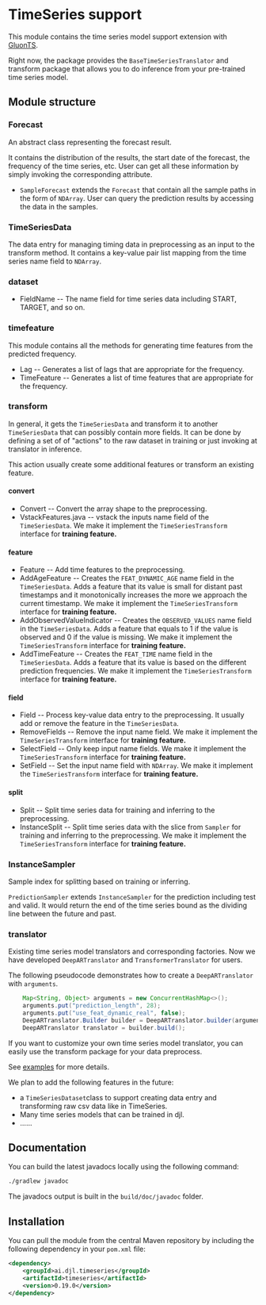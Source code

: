 # TimeSeries support

This module contains the time series model support extension with [GluonTS](https://github.com/awslabs/gluonts).

Right now, the package provides the `BaseTimeSeriesTranslator` and transform package that allows you to do inference from your pre-trained time series model.

## Module structure

### Forecast

An abstract class representing the forecast result.

It contains the distribution of the results, the start date of the forecast, the frequency of the time series, etc. User can get all these information by simply invoking the corresponding attribute.

- `SampleForecast` extends the `Forecast` that contain all the sample paths in the form of `NDArray`. User can query the prediction results by accessing the data in the samples.

### TimeSeriesData

The data entry for managing timing data in preprocessing as an input to the transform method. It contains a key-value pair list mapping from the time series name field to `NDArray`.

### dataset

- FieldName -- The name field for time series data including START, TARGET, and so on.

### timefeature

This module contains all the methods for generating time features from the predicted frequency.

- Lag -- Generates a list of lags that are appropriate for the frequency.
- TimeFeature -- Generates a list of time features that are appropriate for the frequency.

### transform

In general, it gets the `TimeSeriesData` and transform it to another `TimeSeriesData` that can possibly contain more fields. It can be done by defining a set of of "actions" to the raw dataset in training or just invoking at translator in inference.

This action usually create some additional features or transform an existing feature.

#### convert

- Convert -- Convert the array shape to the preprocessing. 
- VstackFeatures.java -- vstack the inputs name field of the `TimeSeriesData`. We make it implement the `TimeSeriesTransform` interface for **training feature.**

#### feature

- Feature -- Add time features to the preprocessing. 
- AddAgeFeature -- Creates the `FEAT_DYNAMIC_AGE` name field in the `TimeSeriesData`. Adds a feature that its value is small for distant past timestamps and it monotonically increases the more we approach the current timestamp. We make it implement the `TimeSeriesTransform` interface for **training feature.**
- AddObservedValueIndicator -- Creates the `OBSERVED_VALUES` name field in the `TimeSeriesData`. Adds a feature that equals to 1 if the value is observed and 0 if the value is missing. We make it implement the `TimeSeriesTransform` interface for **training feature.**
- AddTimeFeature -- Creates the `FEAT_TIME` name field in the `TimeSeriesData`. Adds a feature that its value is based on the different prediction frequencies. We make it implement the `TimeSeriesTransform` interface for **training feature.**

#### field

- Field -- Process key-value data entry to the preprocessing. It usually add or remove the feature in the `TimeSeriesData`.
- RemoveFields -- Remove the input name field. We make it implement the `TimeSeriesTransform` interface for **training feature.**
- SelectField -- Only keep input name fields. We make it implement the `TimeSeriesTransform` interface for **training feature.**
- SetField -- Set the input name field with `NDArray`. We make it implement the `TimeSeriesTransform` interface for **training feature.**

#### split

- Split -- Split time series data for training and inferring to the preprocessing.
- InstanceSplit -- Split time series data with the slice from `Sampler` for training and inferring to the preprocessing. We make it implement the `TimeSeriesTransform` interface for **training feature.**

### InstanceSampler

Sample index for splitting based on training or inferring.

`PredictionSampler` extends `InstanceSampler` for the prediction including test and valid. It would return the end of the time series bound as the dividing line between the future and past.

### translator

Existing time series model translators and corresponding factories. Now we have developed `DeepARTranslator` and `TransformerTranslator` for users.

The following pseudocode demonstrates how to create a `DeepARTranslator` with `arguments`.

```java
	Map<String, Object> arguments = new ConcurrentHashMap<>();
	arguments.put("prediction_length", 28);
	arguments.put("use_feat_dynamic_real", false);
	DeepARTranslator.Builder builder = DeepARTranslator.builder(arguments);
	DeepARTranslator translator = builder.build();
```

If you want to customize your own time series model translator, you can easily use the transform package for your data preprocess.

See [examples](src/test/java/ai/djl/timeseries/translator/DeepARTranslatorTest.java) for more details.

We plan to add the following features in the future:

- a `TimeSeriesDataset`class to support creating data entry and transforming raw csv data like in TimeSeries.
- Many time series models that can be trained in djl.
- ......

## Documentation

You can build the latest javadocs locally using the following command:

```sh
./gradlew javadoc
```

The javadocs output is built in the `build/doc/javadoc` folder.

## Installation

You can pull the module from the central Maven repository by including the following dependency in your `pom.xml` file:

```xml
<dependency>
    <groupId>ai.djl.timeseries</groupId>
    <artifactId>timeseries</artifactId>
    <version>0.19.0</version>
</dependency>
```
